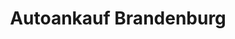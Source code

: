 ---
title: "Autoankauf Brandenburg"
url: /koenigs-wusterhausen/autoankauf-brandenburg/
shop: Autohaus
---